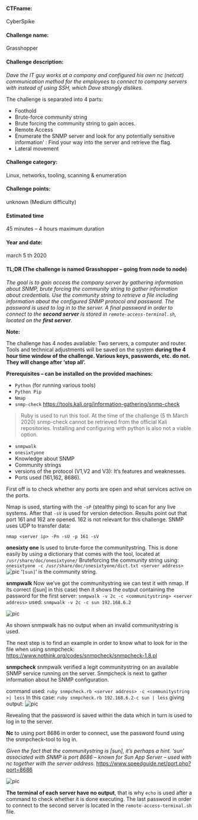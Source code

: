 #### CTFname:
CyberSpike
#### Challenge name: 
Grasshopper
#### Challenge description:
_Dave the IT guy works at a company and configured his own nc (netcat) communication method for the employees 
to connect to company servers with instead of using SSH, which Dave strongly dislikes._

The challenge is separated into 4 parts:
- Foothold
- Brute-force community string
- Brute forcing the community string to gain acces.
- Remote Access
- Enumerate the SNMP server and look for any potentially sensitive information’ : Find your way into the server and retrieve the flag.
- Lateral movement
#### Challenge category: 
Linux, networks, tooling, scanning & enumeration
#### Challenge points: 
unknown (Medium difficulty)
#### Estimated time 
45 minutes – 4 hours maximum duration
#### Year and date: 
march 5 th 2020
#### TL;DR (The challenge is named Grasshopper – going from node to node)
_The goal is to gain access the company server by gathering information about SNMP, brute forcing
the community string to gather information about credentials. Use the community string to retrieve
a file including information about the configured SNMP protocol and password. The password is
used to log in to the server. A final password in order to connect to the **second server** is stored in
`remote-access-terminal.sh`, located on the **first server**._

**Note:**

The challenge has 4 nodes available: Two servers, a computer and router.
Tools and technical adjustments will be saved on the system **during the 4 hour time window of the
challenge. Various keys, passwords, etc. do not. They will change after ‘stop all’.**

**Prerequisites – can be installed on the provided machines:**
- `Python` (for running various tools)
- `Python Pip`
- `Nmap`
- `snmp-check` https://tools.kali.org/information-gathering/snmp-check
> Ruby is used to run this tool. At the time of the challenge (5 th March 2020) snmp-check
> cannot be retrieved from the official Kali repositories. Installing and configuring with
> python is also not a viable option.
- `snmpwalk`
- `onesixtyone`
- Knowledge about SNMP
- Community strings
- versions of the protocol (V1,V2 and V3): It’s features and weaknesses.
- Ports used (161,162, 8686).

First off is to check whether any ports are open and what services active on the ports.

Nmap is used, starting with the `-sP` (stealthy ping) to scan for any live systems. 
After that `-sV` is used for version detection.
Results point out that port 161 and 162 are opened. 162 is not relevant for this challenge.
SNMP uses UDP to transfer data:

`nmap <server ip> -Pn -sU -p 161 -sV`

**onesixty one**
Is used to brute-force the communitystring. This is done easily by using a dictionary that comes
with the tool, located at `/usr/share/doc/onesixtyone/`
Bruteforcing the community string using:
`onesixtyone -c /usr/share/doc/onesixtyone/dict.txt <server address>`
![pic]()
‘`[sun]`’ is the community string.

**snmpwalk**
Now we’ve got the communitystring we can test it with nmap. If its correct ([sun] in this case)
then it shows the output containing the password for the first server:
`snmpwalk -v 2c -c <communitystring> <server address>`
used:
`snmpwalk -v 2c -c sun 192.168.6.2`

![pic]()

As shown snmpwalk has no output when an invalid communitystring is used.

The next step is to find an example in order to know what to look for in the file when using
snmpcheck: https://www.nothink.org/codes/snmpcheck/snmpcheck-1.8.pl

**snmpcheck**
snmpwalk verified a legit communitystring on an available SNMP service running on the server.
Snmpcheck is next to gather information about he SNMP configuration.

command used:
`ruby snmpcheck.rb <server address> -c <communitystring >| less`
In this case:
`ruby snmpcheck.rb 192.168.6.2-c sun | less`
giving output:
![pic]()

Revealing that the password is saved within the data which in turn is used to log in to the server.

**Nc** to <server address> using port 8686 in order to connect, use the password found using
the snmpcheck-tool to log in.
  
_Given the fact that the communitystring is [sun], it’s perhaps a hint. ‘sun’ associated with SNMP is
port 8686 – known for Sun App Server – used with nc together with the server address._
https://www.speedguide.net/port.php?port=8686

![pic]()

**The terminal of each server have no output**, that is why `echo` <string> is used after a command to check whether it is done executing.
The last password in order to connect to the second server is located in the ```remote-access-terminal.sh``` file.

